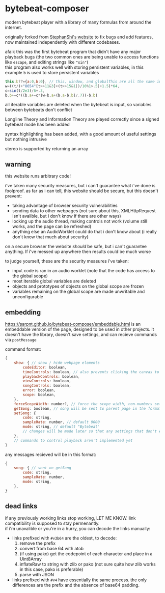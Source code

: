 # bytebeat-composer
modern bytebeat player with a library of many formulas from around the internet.

originally forked from [StephanShi's website](https://github.com/SthephanShinkufag/bytebeat-composer) to fix bugs and add features, now maintained independently with different codebases.

afaik this was the first bytebeat program that didn't have any major playback bugs (the two common ones are being unable to access functions like `escape`, and editing strings like `"sin"`)  
this program also works well with storing persistent variables, in this example `b` is used to store persistent variables
```js
this.b??={a:0,b:0}, // this, window, and globalThis are all the same in this context
w=((t/(+"8654"[t>>11&3]+(t>>15&1))/10%1>.5)+1.5)*64,
c=sin(t/2e3)/6+.3,
b.b+=c*((b.a+=c*(w-b.a+(b.a-b.b)/.7))-b.b)
```
all iterable variables are deleted when the bytebeat is input, so variables between bytebeats don't conflict

Longline Theory and Information Theory are played correctly since a signed bytebeat mode has been added

syntax highlighting has been added, with a good amount of useful settings but nothing intrusive

stereo is supported by returning an array

## warning

this website runs arbitrary code!

i've taken many security measures, but i can't guarantee what i've done is foolproof.
as far as i can tell, this website should be secure, but this doesn't prevent:
- taking advantage of browser security vulnerabilities
- sending data to other webpages (not sure about this, XMLHttpRequest isn't avalible, but i don't know if there are other ways)
- locking up the audio thread, making controls not work (volume still works, and the page can be refreshed)
- anything else an AudioWorklet could do that i don't know about (i really don't know that much about security)

on a secure browser the website _should_ be safe, but i can't guarantee anything.
If i've messed up anywhere then results could be much worse

to judge yourself, these are the security measures i've taken:
- input code is ran in an audio worklet (note that the code has access to the global scope)
- most iterable global variables are deleted
- objects and prototypes of objects on the global scope are frozen
- variables remaining on the global scope are made unwritable and unconfigurable 

## embedding

https://sarpnt.github.io/bytebeat-composer/embeddable.html is an embeddable version of the page, designed to be used in other projects.
it doesn't have the library, doesn't save settings, and can recieve commands via `postMessage`

command format:
```js
{
	show: { // show / hide webpage elements
		codeEditor: boolean,
		timeControls: boolean, // also prevents clicking the canvas to start/stop song
		playbackControls: boolean,
		viewControls: boolean,
		songControls: boolean,
		error: boolean,
		scope: boolean,
	},
	forceScopeWidth: number?, // force the scope width, non-numbers set back to auto
	getSong: boolean, // song will be sent to parent page in the format
	setSong: {
		code: string,
		sampleRate: number, // default 8000
		mode: string, // default "Bytebeat"
		// changes will be made later so that any settings that don't exist here won't be changed
	},
	// commands to control playback aren't implemented yet
}
```

any messages recieved will be in this format:
```js
{
	song: { // sent on getSong
		code: string,
		sampleRate: number,
		mode: string,
	},
}
```

## dead links

if any previously working links stop working, LET ME KNOW. link compatibility is supposed to stay permenantly.  
if i'm unavalible or you're in a hurry, you can decode the links manually:

- links prefixed with `#v3b64` are the oldest, to decode:
	1. remove the prefix
	2. convert from base 64 with atob
	3. (if using pako) get the codepoint of each character and place in a Uint8Array
	4. inflateRaw to string with zlib or pako (not sure quite how zlib works in this case, pako is preferable)
	5. parse with JSON
- links prefixed with `#v4` have essentially the same process. the only differences are the prefix and the absence of base64 padding.
